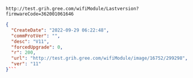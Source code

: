 `http://test.grih.gree.com/wifiModule/Lastversion?firmwareCode=362001061646`

```json
{
  "CreateDate": "2022-09-29 06:22:48",
  "commProtVer": "",
  "desc": "V11",
  "forcedUpgrade": 0,
  "r": 200,
  "url": "http://test.grih.gree.com/wifiModule/image/16752/299298",
  "ver": "11"
}```